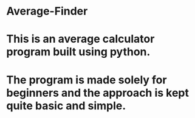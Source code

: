 # Average-Finder

# This is an average calculator program built using python.
# The program is made solely for beginners and the approach is kept quite basic and simple.

